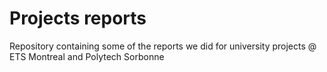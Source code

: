 # Projects reports

Repository containing some of the reports we did for university projects @ ETS Montreal and Polytech Sorbonne
